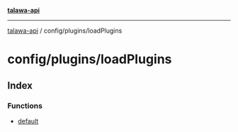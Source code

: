 [**talawa-api**](../../../README.md)

***

[talawa-api](../../../modules.md) / config/plugins/loadPlugins

# config/plugins/loadPlugins

## Index

### Functions

- [default](functions/default.md)
